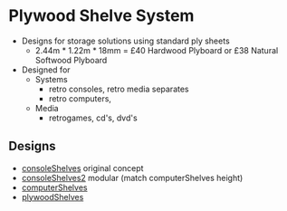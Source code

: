 Plywood Shelve System
=====================

* Designs for storage solutions using standard ply sheets
    * 2.44m * 1.22m * 18mm = £40 Hardwood Plyboard or £38 Natural Softwood Plyboard
* Designed for
    * Systems
        * retro consoles, retro media separates
        * retro computers,
    * Media
        * retrogames, cd's, dvd's

Designs
-------
* [consoleShelves](consoleShelves.md) original concept
* [consoleShelves2](consoleShelves2.md) modular (match computerShelves height)
* [computerShelves](computerShelves.md)
* [plywoodShelves](plywoodShelves.md)

